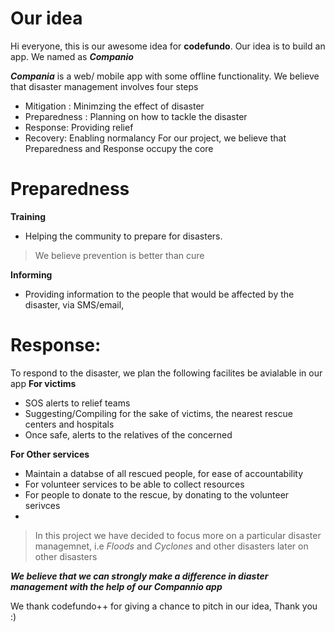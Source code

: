 # Our idea

Hi everyone, this is our awesome idea for **codefundo**. Our idea is to build an app. We named as ***Companio***

***Compania*** is a web/ mobile app with some offline functionality.
We believe that disaster management involves four steps
  - Mitigation : Minimzing the effect of disaster
  - Preparedness : Planning on how to tackle the disaster
  - Response: Providing relief
  - Recovery: Enabling normalancy 
 For our project, we believe that Preparedness and Response occupy the core

# Preparedness
 **Training**
  - Helping the community to prepare for disasters.
>    We believe prevention is better than cure 

**Informing**
 - Providing information to the people that would be affected by the disaster, via SMS/email,

# Response:
To respond to the disaster, we plan the following facilites be avialable in our app
**For victims**

- SOS alerts to relief teams
- Suggesting/Compiling for the sake of  victims, the nearest rescue centers and hospitals
- Once safe, alerts to the relatives of the concerned
 
**For Other services**
 - Maintain a databse of all rescued people, for ease of accountability
 - For volunteer services to be able to collect resources 
 - For people to donate to the rescue, by donating to the volunteer serivces
 - 
> In this project we have decided to focus more on a particular disaster managemnet,
i.e *Floods* and *Cyclones* and other disasters later on other disasters

***We believe that we can strongly make a difference in diaster management with the help of our Compannio app***

We thank codefundo++ for giving a chance to pitch in our idea, Thank you :)


